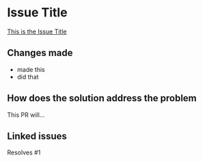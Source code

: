 # Issue Title

[This is the Issue Title](https://github.com/username/repository-name/issues/1)

## Changes made

-   made this
-   did that

## How does the solution address the problem

This PR will...

## Linked issues

Resolves #1
